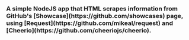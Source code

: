 <h3>A simple NodeJS app that HTML scrapes information from GitHub's [Showcase](https://github.com/showcases) page, using [Request](https://github.com/mikeal/request) and [Cheerio](https://github.com/cheeriojs/cheerio).</h3>
